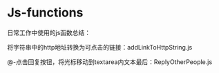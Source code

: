 Js-functions
============

日常工作中使用的js函数总结：

将字符串中的http地址转换为可点击的链接：addLinkToHttpString.js

@-点击回复按钮，将光标移动到textarea内文本最后：ReplyOtherPeople.js
